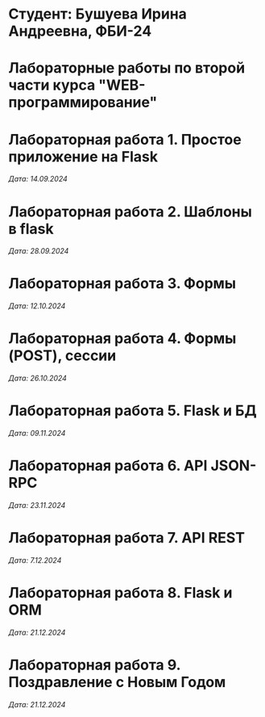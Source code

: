 # Студент: Бушуева Ирина Андреевна, ФБИ-24

# Лабораторные работы по второй части курса "WEB-программирование"

# Лабораторная работа 1. Простое приложение на Flask

*Дата: 14.09.2024*

# Лабораторная работа 2. Шаблоны в flask

*Дата: 28.09.2024*

# Лабораторная работа 3. Формы

*Дата: 12.10.2024*

# Лабораторная работа 4. Формы (POST), сессии

*Дата: 26.10.2024*

# Лабораторная работа 5. Flask и БД

*Дата: 09.11.2024*

# Лабораторная работа 6. API JSON-RPC

*Дата: 23.11.2024*

# Лабораторная работа 7. API REST

*Дата: 7.12.2024*

# Лабораторная работа 8. Flask и ORM

*Дата: 21.12.2024*

# Лабораторная работа 9. Поздравление с Новым Годом

*Дата: 21.12.2024*
